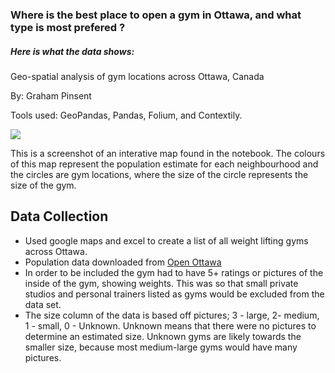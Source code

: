 ### Where is the best place to open a gym in Ottawa, and what type is most prefered ?

##### Here is what the data shows:

Geo-spatial analysis of gym locations across Ottawa, Canada 

  By: Graham Pinsent
  
Tools used: GeoPandas, Pandas, Folium, and Contextily.

![](https://i.imgur.com/iRakwiw.png)

This is a screenshot of an interative map found in the notebook.
The colours of this map represent the population estimate for each neighbourhood and the circles are gym locations, where the size of the circle represents the size of the gym. 


## Data Collection 
* Used google maps and excel to create a list of all weight lifting gyms across Ottawa.
* Population data downloaded from [Open Ottawa](https://open.ottawa.ca/datasets/ottawa-neighbourhood-study-ons-neighbourhood-boundaries-gen-2?geometry=-78.412%2C44.912%2C-73.186%2C45.589&selectedAttribute=POPEST)
* In order to be included the gym had to have 5+ ratings or pictures of the inside of the gym, showing weights. This was so that small private studios and personal trainers listed as gyms would be excluded from the data set. 
* The size column of the data is based off pictures; 3 - large, 2- medium, 1 - small, 0 - Unknown. Unknown means that there were no pictures to determine an estimated size. Unknown gyms are likely towards the smaller size, because most medium-large gyms would have many pictures.
